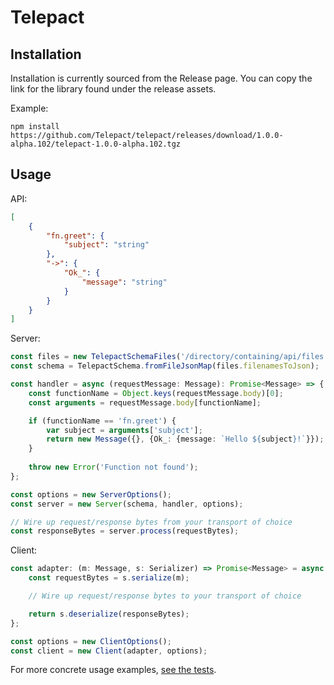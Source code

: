 # Telepact

## Installation

Installation is currently sourced from the Release page. You can copy the link
for the library found under the release assets.

Example:

```
npm install https://github.com/Telepact/telepact/releases/download/1.0.0-alpha.102/telepact-1.0.0-alpha.102.tgz
```

## Usage

API:

```json
[
    {
        "fn.greet": {
            "subject": "string"
        },
        "->": {
            "Ok_": {
                "message": "string"
            }
        }
    }
]
```

Server:
```ts
const files = new TelepactSchemaFiles('/directory/containing/api/files', fs, path);
const schema = TelepactSchema.fromFileJsonMap(files.filenamesToJson);

const handler = async (requestMessage: Message): Promise<Message> => {
    const functionName = Object.keys(requestMessage.body)[0];
    const arguments = requestMessage.body[functionName];

    if (functionName == 'fn.greet') {
        var subject = arguments['subject'];
        return new Message({}, {Ok_: {message: `Hello ${subject}!`}});
    }
    
    throw new Error('Function not found');
};

const options = new ServerOptions();
const server = new Server(schema, handler, options);

// Wire up request/response bytes from your transport of choice
const responseBytes = server.process(requestBytes);
```

Client:
```ts
const adapter: (m: Message, s: Serializer) => Promise<Message> = async (m, s) => {
    const requestBytes = s.serialize(m);

    // Wire up request/response bytes to your transport of choice

    return s.deserialize(responseBytes);
};

const options = new ClientOptions();
const client = new Client(adapter, options);
```

For more concrete usage examples, [see the tests](https://github.com/Telepact/telepact/blob/main/test/lib/ts/src/main.ts).
